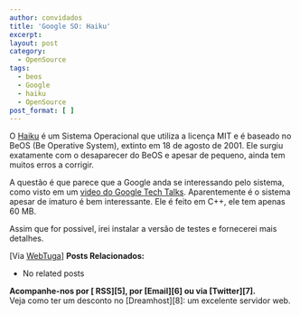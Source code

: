 ```yaml
---
author: convidados
title: 'Google SO: Haiku'
excerpt:
layout: post
category:
  - OpenSource
tags:
  - beos
  - Google
  - haiku
  - OpenSource
post_format: [ ]
---
```

O [Haiku][1] é um Sistema Operacional que utiliza a licença MIT e é baseado no BeOS (Be Operative System), extinto em 18 de agosto de 2001. Ele surgiu exatamente com o desaparecer do BeOS e apesar de pequeno, ainda tem muitos erros a corrigir.

A questão é que parece que a Google anda se interessando pelo sistema, como visto em um [video do Google Tech Talks][2]. Aparentemente é o sistema apesar de imaturo é bem interessante. Ele é feito em C++, ele tem apenas 60 MB.

Assim que for possivel, irei instalar a versão de testes e fornecerei mais detalhes.

[Via [WebTuga][3]] 
**Posts Relacionados:** 
*   No related posts









**Acompanhe-nos por [ RSS][5], por [Email][6] ou via [Twitter][7].**  
Veja como ter um desconto no [Dreamhost][8]: um excelente servidor web.

 [1]: http://haiku-os.org/ "Haiku OS"
 [2]: http://http://video.google.com/videoplay?docid=236331448076587879 " Google Tech Talks February 13, 2007"
 [3]: http://www.webtuga.com/2007/02/18/tecnologia/haiku-sistema-operativo-do-google.php/ " Haiku - Sistema Operativo do Google?"





